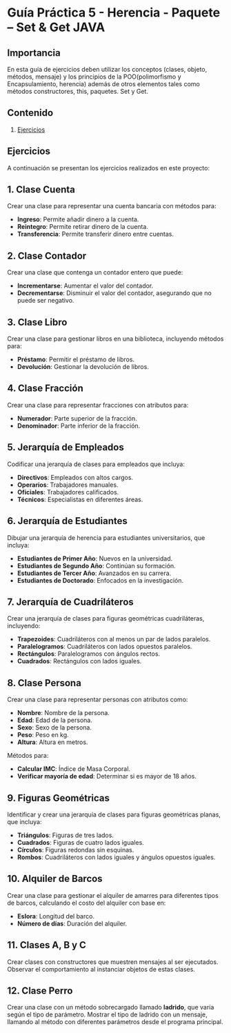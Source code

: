 # Guía Práctica 5 - Herencia - Paquete – Set & Get JAVA

## Importancia 
En esta guía de ejercicios deben utilizar los conceptos (clases, objeto, métodos, mensaje) y
los principios de la POO(polimorfismo y Encapsulamiento, herencia) además de otros elementos
tales como métodos constructores, this, paquetes. Set y Get.

## Contenido
1. [Ejercicios](#ejercicios)

## Ejercicios

A continuación se presentan los ejercicios realizados en este proyecto:

## 1. Clase Cuenta
Crear una clase para representar una cuenta bancaria con métodos para:
- **Ingreso**: Permite añadir dinero a la cuenta.
- **Reintegro**: Permite retirar dinero de la cuenta.
- **Transferencia**: Permite transferir dinero entre cuentas.

## 2. Clase Contador
Crear una clase que contenga un contador entero que puede:
- **Incrementarse**: Aumentar el valor del contador.
- **Decrementarse**: Disminuir el valor del contador, asegurando que no puede ser negativo.

## 3. Clase Libro
Crear una clase para gestionar libros en una biblioteca, incluyendo métodos para:
- **Préstamo**: Permitir el préstamo de libros.
- **Devolución**: Gestionar la devolución de libros.

## 4. Clase Fracción
Crear una clase para representar fracciones con atributos para:
- **Numerador**: Parte superior de la fracción.
- **Denominador**: Parte inferior de la fracción.

## 5. Jerarquía de Empleados
Codificar una jerarquía de clases para empleados que incluya:
- **Directivos**: Empleados con altos cargos.
- **Operarios**: Trabajadores manuales.
- **Oficiales**: Trabajadores calificados.
- **Técnicos**: Especialistas en diferentes áreas.

## 6. Jerarquía de Estudiantes
Dibujar una jerarquía de herencia para estudiantes universitarios, que incluya:
- **Estudiantes de Primer Año**: Nuevos en la universidad.
- **Estudiantes de Segundo Año**: Continúan su formación.
- **Estudiantes de Tercer Año**: Avanzados en su carrera.
- **Estudiantes de Doctorado**: Enfocados en la investigación.

## 7. Jerarquía de Cuadriláteros
Crear una jerarquía de clases para figuras geométricas cuadriláteras, incluyendo:
- **Trapezoides**: Cuadriláteros con al menos un par de lados paralelos.
- **Paralelogramos**: Cuadriláteros con lados opuestos paralelos.
- **Rectángulos**: Paralelogramos con ángulos rectos.
- **Cuadrados**: Rectángulos con lados iguales.

## 8. Clase Persona
Crear una clase para representar personas con atributos como:
- **Nombre**: Nombre de la persona.
- **Edad**: Edad de la persona.
- **Sexo**: Sexo de la persona.
- **Peso**: Peso en kg.
- **Altura**: Altura en metros.
  
Métodos para:
- **Calcular IMC**: Índice de Masa Corporal.
- **Verificar mayoría de edad**: Determinar si es mayor de 18 años.

## 9. Figuras Geométricas
Identificar y crear una jerarquía de clases para figuras geométricas planas, que incluya:
- **Triángulos**: Figuras de tres lados.
- **Cuadrados**: Figuras de cuatro lados iguales.
- **Círculos**: Figuras redondas sin esquinas.
- **Rombos**: Cuadriláteros con lados iguales y ángulos opuestos iguales.

## 10. Alquiler de Barcos
Crear una clase para gestionar el alquiler de amarres para diferentes tipos de barcos, calculando el costo del alquiler con base en:
- **Eslora**: Longitud del barco.
- **Número de días**: Duración del alquiler.

## 11. Clases A, B y C
Crear clases con constructores que muestren mensajes al ser ejecutados. Observar el comportamiento al instanciar objetos de estas clases.

## 12. Clase Perro
Crear una clase con un método sobrecargado llamado **ladrido**, que varía según el tipo de parámetro. Mostrar el tipo de ladrido con un mensaje, llamando al método con diferentes parámetros desde el programa principal.
